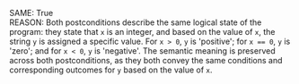 SAME: True  
REASON: Both postconditions describe the same logical state of the program: they state that `x` is an integer, and based on the value of `x`, the string `y` is assigned a specific value. For `x > 0`, `y` is 'positive'; for `x == 0`, `y` is 'zero'; and for `x < 0`, `y` is 'negative'. The semantic meaning is preserved across both postconditions, as they both convey the same conditions and corresponding outcomes for `y` based on the value of `x`.